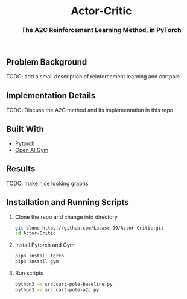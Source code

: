 
<p align="center">
  <h1 align="center">Actor-Critic</h1>
  <h3 align="center">The A2C Reinforcement Learning Method, in PyTorch</h3>
</p>
<br />



<!-- ABOUT THE PROJECT -->
## Problem Background
TODO: add a small description of reinforcement learning and cartpole

## Implementation Details
TODO: Discuss the A2C method and its implementation in this repo

## Built With

* [Pytorch](https://pytorch.org/)
* [Open AI Gym](https://gym.openai.com/)

<!-- Results -->
## Results
TODO: make nice looking graphs 

<!-- Usage -->

## Installation and Running Scripts

1. Clone the repo and change into directory
   ```sh
   git clone https://github.com/Lucasc-99/Actor-Critic.git
   cd Actor-Critic
   ```
   
2. Install Pytorch and Gym
   ```sh
   pip3 install torch
   pip3 install gym
   ```
 
3. Run scripts
   ```sh
   python3 -m src.cart-pole-baseline.py
   python3 -m src.cart-pole-a2c.py
   ```

